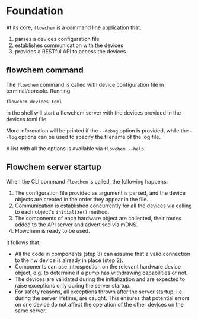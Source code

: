 # Foundation

At its core, `flowchem` is a command line application that:
1. parses a devices configuration file
2. establishes communication with the devices
3. provides a RESTful API to access the devices

## flowchem command
The `flowchem` command is called with device configuration file in terminal/console. Running
```shell
flowchem devices.toml
```
in the shell will start a flowchem server with the devices provided in the devices.toml file.

More information will be printed if the `--debug` option is provided, while the `--log` options can be used to specify
the filename of the log file.

A list with all the options is available via `flowchem --help`.

## Flowchem server startup
When the CLI command `flowchem` is called, the following happens:
1. The configuration file provided as argument is parsed, and the device objects are created in the order they appear in the file.
2. Communication is established concurrently for all the devices via calling to each object's `initialize()` method.
3. The components of each hardware object are collected, their routes added to the API server and advertised via mDNS.
4. Flowchem is ready to be used.

It follows that:
* All the code in components (step 3) can assume that a valid connection to the hw device is already in place (step 2).
* Components can use introspection on the relevant hardware device object, e.g. to determine if a pump has withdrawing
  capabilities or not.
* The devices are validated during the initialization and are expected to raise exceptions only during the server startup.
* For safety reasons, all exceptions thrown after the server startup, i.e. during the server lifetime, are caught.
  This ensures that potential errors on one device do not affect the operation of the other devices on the same server.

